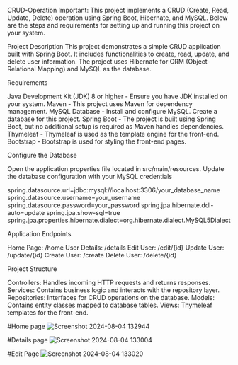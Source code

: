 CRUD-Operation
Important: This project implements a CRUD (Create, Read, Update, Delete) operation using Spring Boot, Hibernate, and MySQL. Below are the steps and requirements for setting up and running this project on your system.

Project Description
This project demonstrates a simple CRUD application built with Spring Boot. It includes functionalities to create, read, update, and delete user information. The project uses Hibernate for ORM (Object-Relational Mapping) and MySQL as the database.

Requirements

Java Development Kit (JDK) 8 or higher - Ensure you have JDK installed on your system.
Maven - This project uses Maven for dependency management.
MySQL Database - Install and configure MySQL. Create a database for this project.
Spring Boot - The project is built using Spring Boot, but no additional setup is required as Maven handles dependencies.
Thymeleaf - Thymeleaf is used as the template engine for the front-end.
Bootstrap - Bootstrap is used for styling the front-end pages.

Configure the Database

Open the application.properties file located in src/main/resources.
Update the database configuration with your MySQL credentials

spring.datasource.url=jdbc:mysql://localhost:3306/your_database_name
spring.datasource.username=your_username
spring.datasource.password=your_password
spring.jpa.hibernate.ddl-auto=update
spring.jpa.show-sql=true
spring.jpa.properties.hibernate.dialect=org.hibernate.dialect.MySQL5Dialect

Application Endpoints

Home Page: /home
User Details: /details
Edit User: /edit/{id}
Update User: /update/{id}
Create User: /create
Delete User: /delete/{id}

Project Structure

Controllers: Handles incoming HTTP requests and returns responses.
Services: Contains business logic and interacts with the repository layer.
Repositories: Interfaces for CRUD operations on the database.
Models: Contains entity classes mapped to database tables.
Views: Thymeleaf templates for the front-end.

#Home page
![Screenshot 2024-08-04 132944](https://github.com/user-attachments/assets/c5be385e-9c2c-428e-b12a-31576f07fd91)

#Details page
![Screenshot 2024-08-04 133004](https://github.com/user-attachments/assets/e22aeaec-d764-4b15-804f-2858cae66f4e)

#Edit Page
![Screenshot 2024-08-04 133020](https://github.com/user-attachments/assets/c9ba70e5-6cb0-4d5f-89ba-832bed5ea1ea)
